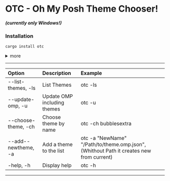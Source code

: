 # OTC - Oh My Posh Theme Chooser! 
***(currently only Windows!)***
### Installation 
```
cargo install otc
```

<details>
<summary> 
more </summary> 
  
#### Potential Dependencies:
- [Cargo & Rust:](https://doc.rust-lang.org/cargo/getting-started/installation.html)
   
- [Git for Windows](https://gitforwindows.org/)
  

#### Alternative Method
```
git clone https://github.com/nrdrch/otc.git
```
```
cd otc
```
```
cargo build --release
```
- Preferably move the executable from target/release into a directory in your 'Path' enviorment variable for easy execution.

</details>

------------------
| **Option**       | **Description**    | **Example**       |
| :---      | :---          | :---            |
| --list-themes, -ls | List Themes   | otc -ls |     
| --update-omp, -u    | Update OMP including themes | otc -u    |
| --choose-theme, -ch | Choose theme by name | otc -ch bubblesextra   |
| --add--newtheme, -a | Add a theme to the list | otc -a "NewName" "/Path/to/theme.omp.json",  (Whithout Path it creates new from current) |
| -help, -h          | Display help   | otc -h |  
---------
